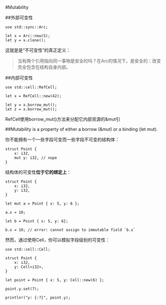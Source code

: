 #Mutability


##外部可变性

    use std::sync::Arc;

    let x = Arc::new(5);
    let y = x.clone();
    
这就是是“不可变性”的真正定义：
> 当有两个引用指向同一事物是安全的吗？在Arc<T>的情况下，是安全的：改变完全包含在结构自身内部。

##内部可变性

    use std::cell::RefCell;

    let x = RefCell::new(42);

    let y = x.borrow_mut();
    let z = x.borrow_mut();    
 RefCell使用borrow_mut()方法来分配它内部资源的&mut引   
    
##Mutability is a property of either a borrow (&mut) or a binding (let mut).

你不能拥有一个一些字段可变而一些字段不可变的结构体：

    struct Point {
        x: i32,
        mut y: i32, // nope
    }
    
    
结构体的可变性**位于它的绑定上**：

    struct Point {
        x: i32,
        y: i32,
    }

    let mut a = Point { x: 5, y: 6 };

    a.x = 10;

    let b = Point { x: 5, y: 6};

    b.x = 10; // error: cannot assign to immutable field `b.x`
    
    
然而，通过使用Cell<T>，你可以模拟字段级别的可变性：

    use std::cell::Cell;

    struct Point {
        x: i32,
        y: Cell<i32>,
    }

    let point = Point { x: 5, y: Cell::new(6) };

    point.y.set(7);

    println!("y: {:?}", point.y);